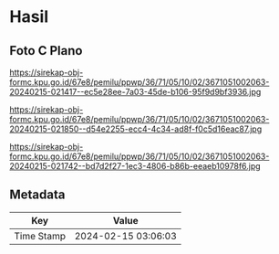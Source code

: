 # Hasil

## Foto C Plano

https://sirekap-obj-formc.kpu.go.id/67e8/pemilu/ppwp/36/71/05/10/02/3671051002063-20240215-021417--ec5e28ee-7a03-45de-b106-95f9d9bf3936.jpg

https://sirekap-obj-formc.kpu.go.id/67e8/pemilu/ppwp/36/71/05/10/02/3671051002063-20240215-021850--d54e2255-ecc4-4c34-ad8f-f0c5d16eac87.jpg

https://sirekap-obj-formc.kpu.go.id/67e8/pemilu/ppwp/36/71/05/10/02/3671051002063-20240215-021742--bd7d2f27-1ec3-4806-b86b-eeaeb10978f6.jpg


## Metadata

| Key        | Value               |
| ---------- | ------------------- |
| Time Stamp | 2024-02-15 03:06:03 |




